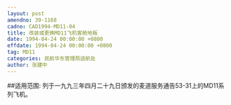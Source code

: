 ```yaml
---
layout: post
amendno: 39-1168
cadno: CAD1994-MD11-04
title: 改装或更换MD11飞机客舱地板
date: 1994-04-24 00:00:00 +0800
effdate: 1994-04-24 00:00:00 +0800
tag: MD11
categories: 民航华东管理局适航处
author: 张建中
---
```


##适用范围:
列于一九九三年四月二十九日颁发的麦道服务通告53-31上的MD11系列飞机。

